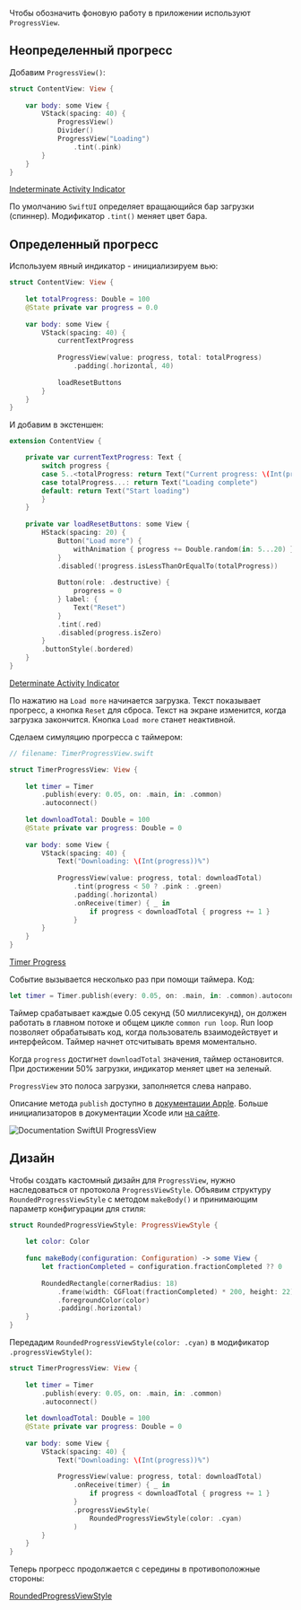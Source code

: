 Чтобы обозначить фоновую работу в приложении используют `ProgressView`.

## Неопределенный прогресс

Добавим `ProgressView()`:

```swift
struct ContentView: View {
    
    var body: some View {
        VStack(spacing: 40) {
            ProgressView()
            Divider()
            ProgressView("Loading")
                .tint(.pink)
        }
    }
}
```

[Indeterminate Activity Indicator](https://cdn.sparrowcode.io/tutorials/mastering-progressview-swiftui/indeterminate_activity_indicator.mov)

По умолчанию `SwiftUI` определяет вращающийся бар загрузки (спиннер). Модификатор `.tint()` меняет цвет бара.

## Определенный прогресс

Используем явный индикатор - инициализируем вью:

```swift
struct ContentView: View {
    
    let totalProgress: Double = 100
    @State private var progress = 0.0
    
    var body: some View {
        VStack(spacing: 40) {
            currentTextProgress
            
            ProgressView(value: progress, total: totalProgress)
                .padding(.horizontal, 40)
            
            loadResetButtons
        }
    }
}
```

И добавим в экстеншен:

```swift
extension ContentView {

    private var currentTextProgress: Text {
        switch progress {
        case 5..<totalProgress: return Text("Current progress: \(Int(progress))%")
        case totalProgress...: return Text("Loading complete")
        default: return Text("Start loading")
        }
    }
    
    private var loadResetButtons: some View {
        HStack(spacing: 20) {
            Button("Load more") {
                withAnimation { progress += Double.random(in: 5...20) }
            }
            .disabled(!progress.isLessThanOrEqualTo(totalProgress))
            
            Button(role: .destructive) {
                progress = 0
            } label: {
                Text("Reset")
            }
            .tint(.red)
            .disabled(progress.isZero)
        }
        .buttonStyle(.bordered)
    }
}
```

[Determinate Activity Indicator](https://cdn.sparrowcode.io/tutorials/mastering-progressview-swiftui/determinate_activity_indicator.mov)

По нажатию на `Load more` начинается загрузка. Текст показывает прогресс, а кнопка `Reset` для сброса. Текст на экране изменится, когда загрузка закончится. Кнопка `Load more` станет неактивной.

Сделаем симуляцию прогресса c таймером:

```swift
// filename: TimerProgressView.swift

struct TimerProgressView: View {
    
    let timer = Timer
        .publish(every: 0.05, on: .main, in: .common)
        .autoconnect()
    
    let downloadTotal: Double = 100
    @State private var progress: Double = 0
    
    var body: some View {
        VStack(spacing: 40) {
            Text("Downloading: \(Int(progress))%")
            
            ProgressView(value: progress, total: downloadTotal)
                .tint(progress < 50 ? .pink : .green)
                .padding(.horizontal)
                .onReceive(timer) { _ in
                    if progress < downloadTotal { progress += 1 }
                }
        }
    }
}
```

[Timer Progress](https://cdn.sparrowcode.io/tutorials/mastering-progressview-swiftui/timer_progress.mov)

Событие вызывается несколько раз при помощи таймера. Код:

```swift
let timer = Timer.publish(every: 0.05, on: .main, in: .common).autoconnect()
```

Таймер срабатывает каждые 0.05 секунд (50 миллисекунд), он должен работать в главном потоке и общем цикле `common run loop`. Run loop позволяет обрабатывать код, когда пользователь взаимодействует и интерфейсом. Таймер начнет отсчитывать время моментально.

Когда `progress` достигнет `downloadTotal` значения, таймер остановится.
При достижении 50% загрузки, индикатор меняет цвет на зеленый.

`ProgressView` это полоса загрузки, заполняется слева направо.

Описание метода `publish` доступно в [документации Apple](https://developer.apple.com/documentation/foundation/timer/3329589-publish). Больше инициализаторов в документации Xcode или [на сайте](https://developer.apple.com/documentation/swiftui/progressview).

![Documentation SwiftUI ProgressView](https://cdn.sparrowcode.io/tutorials/mastering-progressview-swiftui/progressview_init.png)

## Дизайн

Чтобы создать кастомный дизайн для `ProgressView`, нужно наследоваться от протокола `ProgressViewStyle`. Объявим структуру `RoundedProgressViewStyle` c методом `makeBody()` и принимающим параметр конфигурации для стиля:

```swift
struct RoundedProgressViewStyle: ProgressViewStyle {
    
    let color: Color
    
    func makeBody(configuration: Configuration) -> some View {
        let fractionCompleted = configuration.fractionCompleted ?? 0
        
        RoundedRectangle(cornerRadius: 18)
            .frame(width: CGFloat(fractionCompleted) * 200, height: 22)
            .foregroundColor(color)
            .padding(.horizontal)
    }
}
```

Передадим `RoundedProgressViewStyle(color: .cyan)` в модификатор `.progressViewStyle()`:

```swift
struct TimerProgressView: View {
    
    let timer = Timer
        .publish(every: 0.05, on: .main, in: .common)
        .autoconnect()
    
    let downloadTotal: Double = 100
    @State private var progress: Double = 0
    
    var body: some View {
        VStack(spacing: 40) {
            Text("Downloading: \(Int(progress))%")
            
            ProgressView(value: progress, total: downloadTotal)
                .onReceive(timer) { _ in
                    if progress < downloadTotal { progress += 1 }
                }
                .progressViewStyle(
                    RoundedProgressViewStyle(color: .cyan)
                )
        }
    }
}
```

Теперь прогресс продолжается с середины в противоположные стороны:

[RoundedProgressViewStyle](https://cdn.sparrowcode.io/tutorials/mastering-progressview-swiftui/rounded_progress_view.mov)
